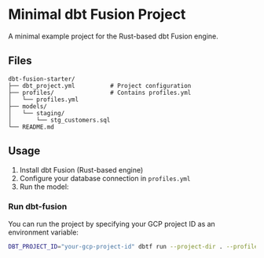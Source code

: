 # Minimal dbt Fusion Project

A minimal example project for the Rust-based dbt Fusion engine.

## Files

```
dbt-fusion-starter/
├── dbt_project.yml          # Project configuration
├── profiles/                # Contains profiles.yml
│   └── profiles.yml
├── models/
│   └── staging/
│       └── stg_customers.sql
└── README.md
```

## Usage

1. Install dbt Fusion (Rust-based engine)
2. Configure your database connection in `profiles.yml`
3. Run the model:

### Run dbt-fusion

You can run the project by specifying your GCP project ID as an environment variable:

```bash
DBT_PROJECT_ID="your-gcp-project-id" dbtf run --project-dir . --profiles-dir ./profiles
```